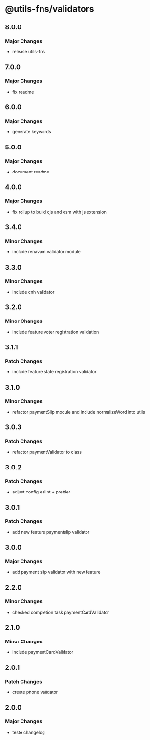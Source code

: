 # @utils-fns/validators

## 8.0.0

### Major Changes

- release utils-fns

## 7.0.0

### Major Changes

- fix readme

## 6.0.0

### Major Changes

- generate keywords

## 5.0.0

### Major Changes

- document readme

## 4.0.0

### Major Changes

- fix rollup to build cjs and esm with js extension

## 3.4.0

### Minor Changes

- include renavam validator module

## 3.3.0

### Minor Changes

- include cnh validator

## 3.2.0

### Minor Changes

- include feature voter registration validation

## 3.1.1

### Patch Changes

- include feature state registration validator

## 3.1.0

### Minor Changes

- refactor paymentSlip module and include normalizeWord into utils

## 3.0.3

### Patch Changes

- refactor paymentValidator to class

## 3.0.2

### Patch Changes

- adjust config eslint + prettier

## 3.0.1

### Patch Changes

- add new feature paymentslip validator

## 3.0.0

### Major Changes

- add payment slip validator with new feature

## 2.2.0

### Minor Changes

- checked completion task paymentCardValidator

## 2.1.0

### Minor Changes

- include paymentCardValidator

## 2.0.1

### Patch Changes

- create phone validator

## 2.0.0

### Major Changes

- teste changelog
